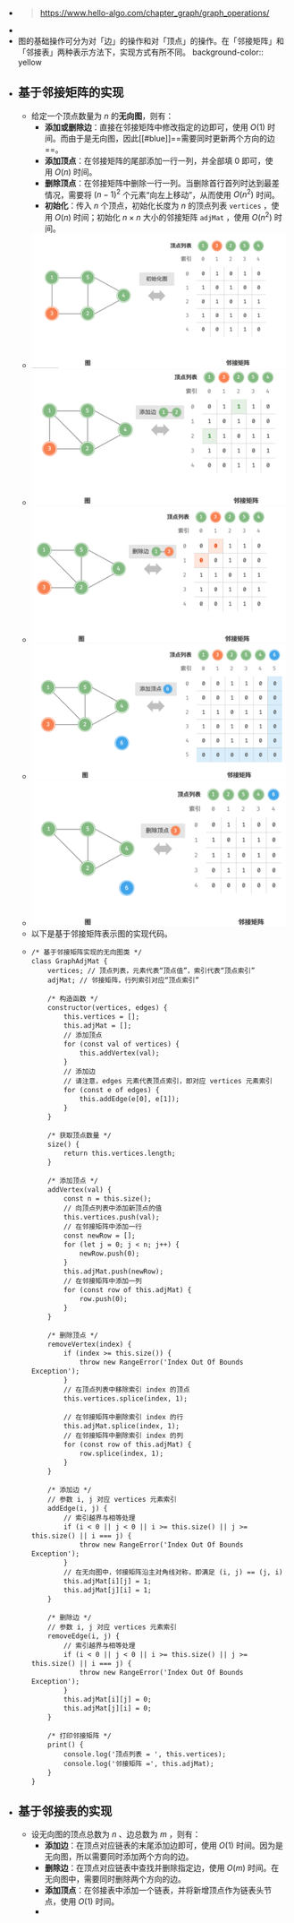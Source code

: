 - > https://www.hello-algo.com/chapter_graph/graph_operations/
-
- 图的基础操作可分为对「边」的操作和对「顶点」的操作。在「邻接矩阵」和「邻接表」两种表示方法下，实现方式有所不同。
  background-color:: yellow
- ## 基于邻接矩阵的实现
	- 给定一个顶点数量为 $n$ 的**无向图**，则有：
		- **添加或删除边**：直接在邻接矩阵中修改指定的边即可，使用 $O(1)$ 时间。而由于是无向图，因此[[#blue]]==需要同时更新两个方向的边==。
		- **添加顶点**：在邻接矩阵的尾部添加一行一列，并全部填 $0$ 即可，使用 $O(n)$ 时间。
		- **删除顶点**：在邻接矩阵中删除一行一列。当删除首行首列时达到最差情况，需要将 $(n−1)^2$ 个元素“向左上移动”，从而使用 $O(n^2)$ 时间。
		- **初始化**：传入 $n$ 个顶点，初始化长度为 $n$ 的顶点列表 `vertices` ，使用 $O(n)$ 时间；初始化 $n×n$ 大小的邻接矩阵 `adjMat` ，使用 $O(n^2)$ 时间。
	- ![image.png](../assets/image_1686808445997_0.png)
	- ![image.png](../assets/image_1686808469281_0.png)
	- ![image.png](../assets/image_1686808488515_0.png)
	- ![image.png](../assets/image_1686808508641_0.png)
	- ![image.png](../assets/image_1686808519771_0.png)
	- 以下是基于邻接矩阵表示图的实现代码。
	- ```
	  /* 基于邻接矩阵实现的无向图类 */
	  class GraphAdjMat {
	      vertices; // 顶点列表，元素代表“顶点值”，索引代表“顶点索引”
	      adjMat; // 邻接矩阵，行列索引对应“顶点索引”
	  
	      /* 构造函数 */
	      constructor(vertices, edges) {
	          this.vertices = [];
	          this.adjMat = [];
	          // 添加顶点
	          for (const val of vertices) {
	              this.addVertex(val);
	          }
	          // 添加边
	          // 请注意，edges 元素代表顶点索引，即对应 vertices 元素索引
	          for (const e of edges) {
	              this.addEdge(e[0], e[1]);
	          }
	      }
	  
	      /* 获取顶点数量 */
	      size() {
	          return this.vertices.length;
	      }
	  
	      /* 添加顶点 */
	      addVertex(val) {
	          const n = this.size();
	          // 向顶点列表中添加新顶点的值
	          this.vertices.push(val);
	          // 在邻接矩阵中添加一行
	          const newRow = [];
	          for (let j = 0; j < n; j++) {
	              newRow.push(0);
	          }
	          this.adjMat.push(newRow);
	          // 在邻接矩阵中添加一列
	          for (const row of this.adjMat) {
	              row.push(0);
	          }
	      }
	  
	      /* 删除顶点 */
	      removeVertex(index) {
	          if (index >= this.size()) {
	              throw new RangeError('Index Out Of Bounds Exception');
	          }
	          // 在顶点列表中移除索引 index 的顶点
	          this.vertices.splice(index, 1);
	  
	          // 在邻接矩阵中删除索引 index 的行
	          this.adjMat.splice(index, 1);
	          // 在邻接矩阵中删除索引 index 的列
	          for (const row of this.adjMat) {
	              row.splice(index, 1);
	          }
	      }
	  
	      /* 添加边 */
	      // 参数 i, j 对应 vertices 元素索引
	      addEdge(i, j) {
	          // 索引越界与相等处理
	          if (i < 0 || j < 0 || i >= this.size() || j >= this.size() || i === j) {
	              throw new RangeError('Index Out Of Bounds Exception');
	          }
	          // 在无向图中，邻接矩阵沿主对角线对称，即满足 (i, j) == (j, i)
	          this.adjMat[i][j] = 1;
	          this.adjMat[j][i] = 1;
	      }
	  
	      /* 删除边 */
	      // 参数 i, j 对应 vertices 元素索引
	      removeEdge(i, j) {
	          // 索引越界与相等处理
	          if (i < 0 || j < 0 || i >= this.size() || j >= this.size() || i === j) {
	              throw new RangeError('Index Out Of Bounds Exception');
	          }
	          this.adjMat[i][j] = 0;
	          this.adjMat[j][i] = 0;
	      }
	  
	      /* 打印邻接矩阵 */
	      print() {
	          console.log('顶点列表 = ', this.vertices);
	          console.log('邻接矩阵 =', this.adjMat);
	      }
	  }
	  ```
- ## 基于邻接表的实现
	- 设无向图的顶点总数为 $n$ 、边总数为 $m$ ，则有：
		- **添加边**：在顶点对应链表的末尾添加边即可，使用 $O(1)$ 时间。因为是无向图，所以需要同时添加两个方向的边。
		- **删除边**：在顶点对应链表中查找并删除指定边，使用 $O(m)$ 时间。在无向图中，需要同时删除两个方向的边。
		- **添加顶点**：在邻接表中添加一个链表，并将新增顶点作为链表头节点，使用 $O(1)$ 时间。
		-